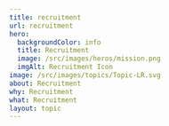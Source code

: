 ```yaml
---
title: recruitment
url: recruitment
hero:
  backgroundColor: info
  title: Recruitment
  image: /src/images/heros/mission.png
  imgAlt: Recruitment Icon
image: /src/images/topics/Topic-LR.svg
about: Recruitment
why: Recruitment
what: Recruitment
layout: topic
---
```

